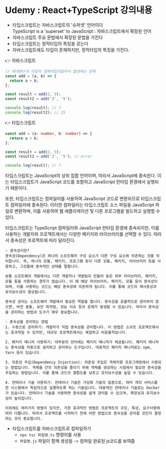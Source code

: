 # Udemy : React+TypeScript 강의내용

- 타입스크립트는 자바스크립트의 '슈퍼셋' 언어이다<br>
  TypeScript is a 'superset' to JavaScript
  : 자바스크립트에서 확장된 언어
- 자바스크립트 주요 문법에서 확장된 문법을 가진다
- 타입스크립트는 정적타입의 특징을 갖는다
- 자바스크립트에도 타입이 존재하지만, 정적타입의 특징을 가진다.

👉 자바스크립트

```js
// 매개변수의 타입이 정해져있지않아서 발생하는 문제
const add = (a, b) => {
  return a + b;
};

const result = add(2, 5);
const result2 = add('2', '5');

console.log(result); // 7
console.log(result2); // 25
```

👉 타입스크립트

```ts
const add = (a: number, b: number) => {
  return a + b;
};

const result = add(2, 5);
const result2 = add('2', '5'); // error

console.log(result); // 7
```

타입스크립트는 JavaScript의 상위 집합 언어이며, 따라서 JavaScript에 종속된다. 이는 타입스크립트가 JavaScript 코드를 포함하고 JavaScript 런타임 환경에서 실행되기 때문이다.

또한, 타입스크립트는 컴파일러를 사용하여 JavaScript 코드로 변환되므로 타입스크립트 컴파일러에 종속된다. 이러한 컴파일러는 타입스크립트 소스 파일을 JavaScript 파일로 변환하며, 이를 사용하여 웹 애플리케이션 및 다른 프로그램을 빌드하고 실행할 수 있다.

타입스크립트는 TypeScript 컴파일러와 JavaScript 런타임 환경에 종속되지만, 이를 사용하는 개발자와 프로젝트에서는 다양한 패키지와 라이브러리를 선택할 수 있다. 따라서 종속성은 프로젝트에 따라 달라진다.

```
💡 종속성이란?
종속성(Dependency)은 하나의 소프트웨어 구성 요소가 다른 구성 요소에 의존하는 것을 의미합니다. 즉, 하나의 모듈, 패키지, 프로그램 등이 다른 모듈, 패키지, 라이브러리 등을 사용하고, 그것들에 종속적인 상태를 말합니다.

보통 소프트웨어 개발에서는 다른 개발자나 개발팀이 만들어 놓은 외부 라이브러리, 패키지, 모듈 등을 사용하는 경우가 많습니다. 이 때 해당 라이브러리, 패키지, 모듈 등이 종속성이 되며, 이를 사용하는 코드는 해당 종속성에 의존하게 됩니다. 이를 통해 코드의 재사용성과 유지보수성이 향상됩니다.

종속성 관리는 소프트웨어 개발에서 중요한 역할을 합니다. 종속성을 효율적으로 관리하지 않으면, 버전 충돌, 보안 취약점, 성능 이슈 등의 문제가 발생할 수 있습니다. 따라서 종속성을 관리하는 방법과 도구가 매우 중요합니다.

- 종속성을 관리하는 방법
1. 수동으로 관리하기: 개발자가 직접 종속성을 관리합니다. 이 방법은 소규모 프로젝트에서는 효과적일 수 있지만, 대규모 프로젝트에서는 복잡하고 비효율적입니다.

2. 패키지 매니저 사용하기: 대부분의 언어에는 패키지 매니저가 제공됩니다. 패키지 매니저는 종속성을 자동으로 설치하고 관리하는 도구입니다. 대표적인 패키지 매니저로는 npm, Yarn 등이 있습니다.

3. 의존성 주입(Dependency Injection): 의존성 주입은 객체지향 프로그래밍에서 사용되는 방법입니다. 객체들 간의 의존성을 줄이기 위해 객체를 생성하는 시점에서 필요한 종속성을 주입하는 방법입니다. 이를 통해 코드의 결합도를 낮추고 유지보수성을 높일 수 있습니다.

4. 컨테이너 기술 사용하기: 컨테이너 기술은 가상화 기술의 일종으로, 여러 개의 서비스를 한 시스템에서 독립적으로 실행하도록 하는 기술입니다. 대표적인 컨테이너 기술로는 Docker가 있습니다. 컨테이너 기술을 사용하면 종속성을 쉽게 관리할 수 있으며, 확장성과 유지보수성이 높아집니다.

이외에도 여러가지 방법이 있지만, 가장 효과적인 방법은 프로젝트의 규모, 특성, 요구사항에 따라 다릅니다. 따라서 프로젝트를 시작하기 전에 어떤 방법으로 종속성을 관리할 것인지 결정하는 것이 중요합니다.
```

- 타입스크립트를 자바스크립트로 컴파일하기<br>
  - `npx tsc 파일명.ts` 명령어를 사용
  - `파일명.js` 파일이 함께 생성됨 -> 컴파일 완료된 js코드를 보여줌
